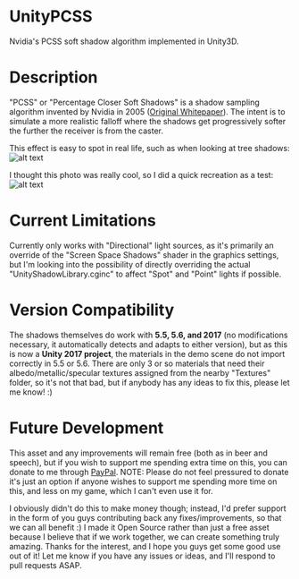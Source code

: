 # UnityPCSS
Nvidia's PCSS soft shadow algorithm implemented in Unity3D.

# Description
"PCSS" or "Percentage Closer Soft Shadows" is a shadow sampling algorithm invented by Nvidia in 2005 ([Original Whitepaper](http://developer.download.nvidia.com/shaderlibrary/docs/shadow_PCSS.pdf)). The intent is to simulate a more realistic falloff where the shadows get progressively softer the further the receiver is from the caster.

This effect is easy to spot in real life, such as when looking at tree shadows:
![alt text](http://www.pictorem.com/collection/900_455535.jpg "Photo of a real tree shadow on snow")

I thought this photo was really cool, so I did a quick recreation as a test:
![alt text](https://pbs.twimg.com/media/C9R9LQ3V0AAXqBo.jpg "I think it looks fairly close for like 5 minutes of work haha")


# Current Limitations
Currently only works with "Directional" light sources, as it's primarily an override of the "Screen Space Shadows" shader in the graphics settings, but I'm looking into the possibility of directly overriding the actual "UnityShadowLibrary.cginc" to affect "Spot" and "Point" lights if possible.

# Version Compatibility
The shadows themselves do work with **5.5, 5.6, and 2017** (no modifications necessary, it automatically detects and adapts to either version), but as this is now a **Unity 2017 project**, the materials in the demo scene do not import correctly in 5.5 or 5.6. There are only 3 or so materials that need their albedo/metallic/specular textures assigned from the nearby "Textures" folder, so it's not that bad, but if anybody has any ideas to fix this, please let me know! :)

# Future Development
This asset and any improvements will remain free (both as in beer and speech), but if you wish to support me spending extra time on this, you can donate to me through [PayPal](paypal.me/TheMasonX). NOTE: Please do not feel pressured to donate it's just an option if anyone wishes to support me spending more time on this, and less on my game, which I can't even use it for.

I obviously didn't do this to make money though; instead, I'd prefer support in the form of you guys contributing back any fixes/improvements, so that we can all benefit :) I made it Open Source rather than just a free asset because I believe that if we work together, we can create something truly amazing. Thanks for the interest, and I hope you guys get some good use out of it! Let me know if you have any issues or ideas, and I'll respond to pull requests ASAP.
